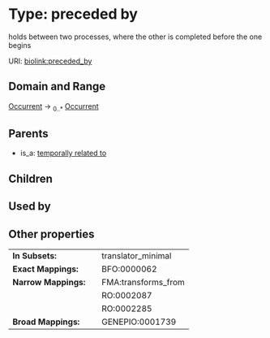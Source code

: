 
# Type: preceded by


holds between two processes, where the other is completed before the one begins

URI: [biolink:preceded_by](https://w3id.org/biolink/vocab/preceded_by)


## Domain and Range

[Occurrent](Occurrent.md) ->  <sub>0..*</sub> [Occurrent](Occurrent.md)

## Parents

 *  is_a: [temporally related to](temporally_related_to.md)

## Children


## Used by


## Other properties

|  |  |  |
| --- | --- | --- |
| **In Subsets:** | | translator_minimal |
| **Exact Mappings:** | | BFO:0000062 |
| **Narrow Mappings:** | | FMA:transforms_from |
|  | | RO:0002087 |
|  | | RO:0002285 |
| **Broad Mappings:** | | GENEPIO:0001739 |

